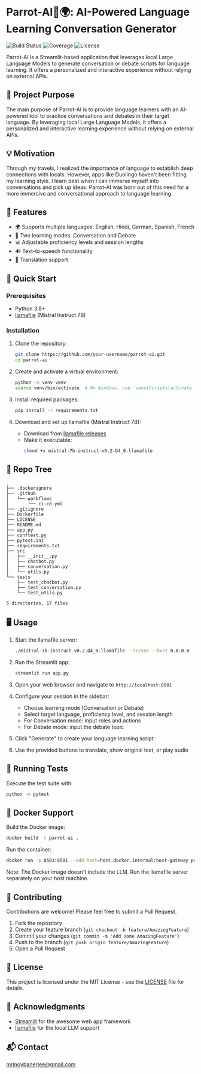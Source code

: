# Parrot-AI🦜🌍: AI-Powered Language Learning Conversation Generator

![Build Status](https://github.com/mrinoybanerjee/parrot-ai/actions/workflows/ci-cd.yml/badge.svg)
![Coverage](https://img.shields.io/badge/coverage-85%25-brightgreen)
![License](https://img.shields.io/badge/license-MIT-blue)

Parrot-AI is a Streamlit-based application that leverages local Large Language Models to generate conversation or debate scripts for language learning. It offers a personalized and interactive experience without relying on external APIs.

## 🎯 Project Purpose

The main purpose of Parrot-AI is to provide language learners with an AI-powered tool to practice conversations and debates in their target language. By leveraging local Large Language Models, it offers a personalized and interactive learning experience without relying on external APIs.

## 💡 Motivation

Through my travels, I realized the importance of language to establish deep connections with locals. However, apps like Duolingo haven't been fitting my learning style. I learn best when I can immerse myself into conversations and pick up ideas. Parrot-AI was born out of this need for a more immersive and conversational approach to language learning.

## 🌟 Features

- 🌍 Supports multiple languages: English, Hindi, German, Spanish, French
- 💬 Two learning modes: Conversation and Debate
- 📊 Adjustable proficiency levels and session lengths
- 🔊 Text-to-speech functionality
- 🔄 Translation support

## 🚀 Quick Start

### Prerequisites

- Python 3.8+
- [llamafile](https://github.com/Mozilla-Ocho/llamafile) (Mistral Instruct 7B)

### Installation

1. Clone the repository:
   ```bash
   git clone https://github.com/your-username/parrot-ai.git
   cd parrot-ai
   ```

2. Create and activate a virtual environment:
   ```bash
   python -m venv venv
   source venv/bin/activate  # On Windows, use `venv\Scripts\activate`
   ```

3. Install required packages:
   ```bash
   pip install -r requirements.txt
   ```

4. Download and set up llamafile (Mistral Instruct 7B):
   - Download from [llamafile releases](https://github.com/Mozilla-Ocho/llamafile/releases)
   - Make it executable:
     ```bash
     chmod +x mistral-7b-instruct-v0.2.Q4_0.llamafile
     ```

## 🌴 Repo Tree

```
.
├── .dockerignore
├── .github
│   └── workflows
│       └── ci-cd.yml
├── .gitignore
├── Dockerfile
├── LICENSE
├── README.md
├── app.py
├── conftest.py
├── pytest.ini
├── requirements.txt
├── src
│   ├── __init__.py
│   ├── chatbot.py
│   ├── conversation.py
│   └── utils.py
└── tests
    ├── test_chatbot.py
    ├── test_conversation.py
    └── test_utils.py

5 directories, 17 files

```

## 🖥️ Usage

1. Start the llamafile server:
   ```bash
   ./mistral-7b-instruct-v0.2.Q4_0.llamafile --server --host 0.0.0.0 --port 8080
   ```

2. Run the Streamlit app:
   ```bash
   streamlit run app.py
   ```

3. Open your web browser and navigate to `http://localhost:8501`

4. Configure your session in the sidebar:
   - Choose learning mode (Conversation or Debate)
   - Select target language, proficiency level, and session length
   - For Conversation mode: input roles and actions
   - For Debate mode: input the debate topic

5. Click "Generate" to create your language learning script

6. Use the provided buttons to translate, show original text, or play audio

## 🧪 Running Tests

Execute the test suite with:

```bash
python -m pytest
```

## 🐳 Docker Support

Build the Docker image:

```bash
docker build -t parrot-ai .
```

Run the container:

```bash
docker run -p 8501:8501 --add-host=host.docker.internal:host-gateway parrot-ai
```

Note: The Docker image doesn't include the LLM. Run the llamafile server separately on your host machine.

## 🤝 Contributing

Contributions are welcome! Please feel free to submit a Pull Request.

1. Fork the repository
2. Create your feature branch (`git checkout -b feature/AmazingFeature`)
3. Commit your changes (`git commit -m 'Add some AmazingFeature'`)
4. Push to the branch (`git push origin feature/AmazingFeature`)
5. Open a Pull Request

## 📜 License

This project is licensed under the MIT License - see the [LICENSE](LICENSE) file for details.

## 🙏 Acknowledgments

- [Streamlit](https://streamlit.io/) for the awesome web app framework
- [llamafile](https://github.com/Mozilla-Ocho/llamafile) for the local LLM support

## 📬 Contact

mrinoybanerjee@gmail.com
